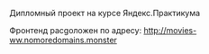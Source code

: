 Дипломный проект на курсе Яндекс.Практикума

Фронтенд расgоложен по адресу: http://movies-ww.nomoredomains.monster